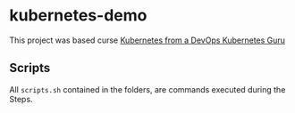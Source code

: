 # kubernetes-demo

This project was based curse [Kubernetes from a DevOps Kubernetes Guru](https://www.udemy.com/kubernetes-from-a-devops-kubernetes-guru)

## Scripts

All `scripts.sh` contained in the folders, are commands executed during the Steps.